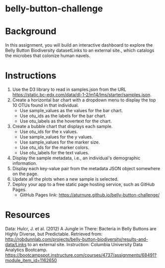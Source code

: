 # belly-button-challenge

# Background
  In this assignment, you will build an interactive dashboard to explore the Belly Button Biodiversity datasetLinks to an external site., which catalogs the microbes that colonize human navels.

# Instructions
  1. Use the D3 library to read in samples.json from the URL https://static.bc-edx.com/data/dl-1-2/m14/lms/starter/samples.json.
  2. Create a horizontal bar chart with a dropdown menu to display the top 10 OTUs found in that individual.
       - Use sample_values as the values for the bar chart.
       - Use otu_ids as the labels for the bar chart.
       - Use otu_labels as the hovertext for the chart.
  3. Create a bubble chart that displays each sample.
       - Use otu_ids for the x values.
       - Use sample_values for the y values.
       - Use sample_values for the marker size.
       - Use otu_ids for the marker colors.
       - Use otu_labels for the text values.
  4. Display the sample metadata, i.e., an individual's demographic information.
  5. Display each key-value pair from the metadata JSON object somewhere on the page.
  6. Update all the plots when a new sample is selected.
  7. Deploy your app to a free static page hosting service, such as GitHub Pages.
       - GitHub Pages link: https://aturnure.github.io/belly-button-challenge/

# Resources
  Data: Hulcr, J. et al. (2012) A Jungle in There: Bacteria in Belly Buttons are Highly Diverse, but Predictable. Retrieved from: http://robdunnlab.com/projects/belly-button-biodiversity/results-and-data/Links to an external site.
  Instruction: Columbia University Data Analytics Bootcamp. https://bootcampspot.instructure.com/courses/4737/assignments/68491?module_item_id=1162650
  
